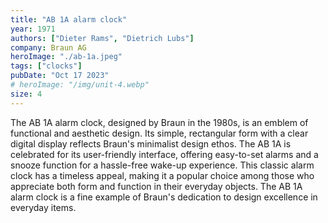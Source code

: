 ```yaml
---
title: "AB 1A alarm clock"
year: 1971
authors: ["Dieter Rams", "Dietrich Lubs"]
company: Braun AG
heroImage: "./ab-1a.jpeg"
tags: ["clocks"]
pubDate: "Oct 17 2023"
# heroImage: "/img/unit-4.webp"
size: 4
---
```


The AB 1A alarm clock, designed by Braun in the 1980s, is an emblem of functional and aesthetic design. Its simple, rectangular form with a clear digital display reflects Braun's minimalist design ethos. The AB 1A is celebrated for its user-friendly interface, offering easy-to-set alarms and a snooze function for a hassle-free wake-up experience. This classic alarm clock has a timeless appeal, making it a popular choice among those who appreciate both form and function in their everyday objects. The AB 1A alarm clock is a fine example of Braun's dedication to design excellence in everyday items.
